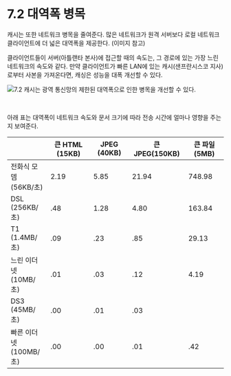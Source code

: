 # 7.2 대역폭 병목

캐시는 또한 네트워크 병목을 줄여준다. 많은 네트워크가 원격 서버보다 로컬 네트워크 클라이언트에 더 넓은 대역폭을 제공한다. (이미지 참고)

클라이언트들이 서버(아틀랜타 본사)에 접근할 때의 속도는, 그 경로에 있는 가장 느린 네트워크의 속도와 같다. 만약 클라이언트가 빠른 LAN에 있는 캐시(샌프란시스코 지사)로부터 사본을 가져온다면, 캐싱은 성능을 대폭 개선할 수 있다.

![7.2 캐시는 광역 통신망의 제한된 대역폭으로 인한 병목을 개선할 수 있다.](https://user-images.githubusercontent.com/75570915/209661054-1237a1db-6b58-475b-a0d3-fb107d260091.png)

<br />

아래 표는 대역폭이 네트워크 속도와 문서 크기에 따라 전송 시간에 얼마나 영향을 주는지 보여준다.

||큰 HTML (15KB)|JPEG (40KB)|큰 JPEG(150KB)|큰 파일 (5MB)|
|---|---|---|---|---|
|전화식 모뎀<br />(56KB/초)|2.19|5.85|21.94|748.98|
|DSL<br />(256KB/초)|.48|1.28|4.80|163.84|
|T1<br />(1.4MB/초)|.09|.23|.85|29.13|
|느린 이더넷<br />(10MB/초)|.01|.03|.12|4.19|
|DS3<br />(45MB/초)|.00|.01|.03||
|빠른 이더넷<br />(100MB/초)|.00|.00|.01|.42|

